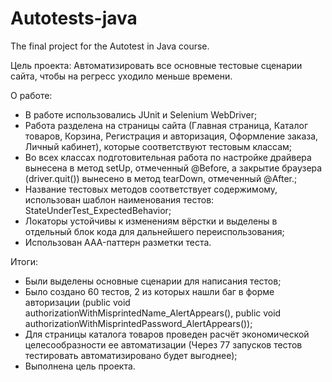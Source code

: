 # Autotests-java
The final project for the Autotest in Java course.

Цель проекта: 
Автоматизировать все основные тестовые сценарии сайта, чтобы на регресс уходило меньше времени.

О работе:
- В работе использовались JUnit и Selenium WebDriver;
- Работа разделена на страницы сайта (Главная страница, Каталог товаров, Корзина, Регистрация и авторизация,
Оформление заказа, Личный кабинет), которые соответствуют тестовым классам;
- Во всех классах подготовительная работа по настройке драйвера вынесена в метод setUp, отмеченный @Before,
а закрытие браузера (driver.quit()) вынесено в метод tearDown, отмеченный @After.;
- Название тестовых методов соответствует содержимому, использован шаблон наименования тестов: StateUnderTest_ExpectedBehavior;
- Локаторы устойчивы к изменениям вёрстки и выделены в отдельный блок кода для дальнейшего переиспользования;
- Использован AAA-паттерн разметки теста.


Итоги:
- Были выделены основные сценарии для написания тестов;
- Было создано 60 тестов, 2 из которых нашли баг в форме авторизации (public void authorizationWithMisprintedName_AlertAppears(),
public void authorizationWithMisprintedPassword_AlertAppears());
- Для страницы каталога товаров проведен расчёт экономической целесообразности ее автоматизации
(Через 77 запусков тестов тестировать автоматизировано будет выгоднее);
- Выполнена цель проекта.
